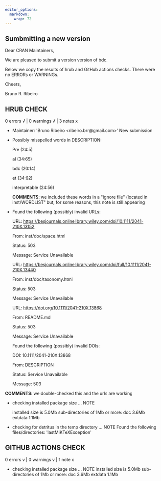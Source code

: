 ```yaml
---
editor_options: 
  markdown: 
    wrap: 72
---
```


## Sumbmitting a new version

Dear CRAN Maintainers,

We are pleased to submit a version version of bdc.

Below we copy the results of hrub and GitHub actions checks. There were
no ERRORs or WARNINGs.

Cheers,

Bruno R. Ribeiro

## HRUB CHECK

0 errors √ \| 0 warnings √ \| 3 notes x

-   Maintainer: 'Bruno Ribeiro \<ribeiro.brr\@gmail.com\>' New
    submission

-   Possibly misspelled words in DESCRIPTION:

    Pre (24:5)

    al (34:65)

    bdc (20:14)

    et (34:62)

    interpretable (24:56)

    **COMMENTS**: we included these words in a "ignore file" (located in
    inst/WORDLIST" but, for some reasons, this note is still appearing

-   Found the following (possibly) invalid URLs:

    URL:
    <https://besjournals.onlinelibrary.wiley.com/doi/10.1111/2041-210X.13152>

    From: inst/doc/space.html

    Status: 503

    Message: Service Unavailable

    URL:
    <https://besjournals.onlinelibrary.wiley.com/doi/full/10.1111/2041-210X.13440>

    From: inst/doc/taxonomy.html

    Status: 503

    Message: Service Unavailable

    URL: <https://doi.org/10.1111/2041-210X.13868>

    From: README.md

    Status: 503

    Message: Service Unavailable

    Found the following (possibly) invalid DOIs:

    DOI: 10.1111/2041-210X.13868

    From: DESCRIPTION

    Status: Service Unavailable

    Message: 503

**COMMENTS**: we double-checked this and the urls are working

-   checking installed package size ... NOTE

    installed size is 5.0Mb sub-directories of 1Mb or more: doc 3.6Mb
    extdata 1.1Mb

-   checking for detritus in the temp directory ... NOTE Found the
    following files/directories: 'lastMiKTeXException'

## GITHUB ACTIONS CHECK

0 errors v \| 0 warnings v \| 1 note x

-   checking installed package size ... NOTE installed size is 5.0Mb
    sub-directories of 1Mb or more: doc 3.6Mb extdata 1.1Mb
